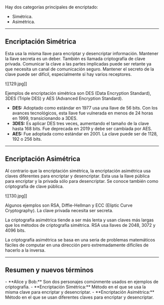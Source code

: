 Hay dos categorías principales de encriptado:

- Simétrica.
- Asimétrica.

-----------
<h2>Encriptación Simétrica</h2>
Esta usa la misma llave para encriptar y desencriptar información. Mantener la llave secreta es un deber. También es llamada criptografía de clave privada. Comunicar la clave a las partes implicadas puede ser retante ya que necesita un canal de comunicación seguro. Mantener el secreto de la clave puede ser difícil, especialmente si hay varios receptores.

![[129.jpg]]

Ejemplos de encriptación simétrica son DES (Data Encryption Standard), 3DES (Triple DES) y AES (Advanced Encryption Standard).

- **DES:** Adoptado como estándar en 1977 usa una llave de 56 bits. Con los avances tecnológicos, esta llave fue vulnerada en menos de 24 horas en 1999, transicionando a 3DES.
- **3DES:** Es aplicar DES tres veces, aumentando el tamaño de la clave hasta 168 bits. Fue deprecada en 2019 y debe ser cambiada por AES.
- **AES:** Fue adoptada como estándar en 2001. La clave puede ser de 1128, 192 o 256 bits.

-------------
<h2>Encriptación Asimétrica</h2>
Al contrario que la encriptación simétrica, la encriptación asimétrica usa claves diferentes para encriptar y desencriptar. Esta usa la llave pública para encriptar y la privada sólo para desencriptar. Se conoce también como criptografía de clave pública.

![[130.jpg]]

Algunos ejemplos son RSA, Diffie-Hellman y ECC (Eliptic Curve Cryptography). La clave privada necesita ser secreta.

La criptografía asimétrica tiende a ser más lenta y usan claves más largas que los métodos de criptografía simétrica. RSA usa llaves de 2048, 3072 y 4096 bits.

La criptografía asimétrica se basa en una seria de problemas matemáticos fáciles de computar en una dirección pero extremadamente difíciles de hacerlo a la inversa.

----------------
<h2>Resumen y nuevos términos</h2>
- **Alice y Bob:** Son dos personajes comúnmente usados en ejemplos de criptografía.
- **Encriptación Simétrica:** Método en el que se usa la misma clave para encriptar y desencriptar.
- **Encriptación Asimétrica:** Método en el que se usan diferentes claves para encriptar y desencriptar.